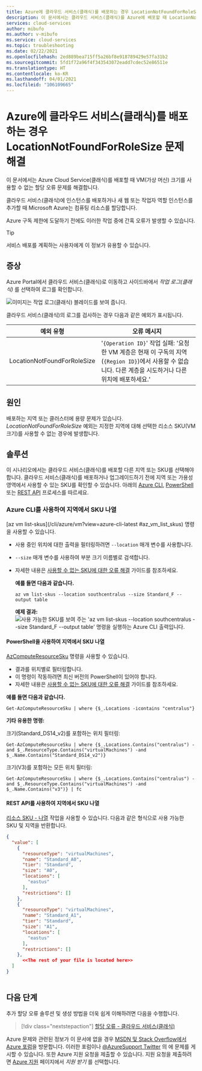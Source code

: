 ```yaml
---
title: Azure에 클라우드 서비스(클래식)를 배포하는 경우 LocationNotFoundForRoleSize 문제 해결 | Microsoft Docs
description: 이 문서에서는 클라우드 서비스(클래식)를 Azure에 배포할 때 LocationNotFoundForRoleSize 예외 사항을 해결하는 방법을 보여 줍니다.
services: cloud-services
author: mibufo
ms.author: v-mibufo
ms.service: cloud-services
ms.topic: troubleshooting
ms.date: 02/22/2021
ms.openlocfilehash: 2ed889bea715ff5a26bf8e918789429e57fa31b2
ms.sourcegitcommit: 5fd1f72a96f4f343543072eadd7cdec52e86511e
ms.translationtype: HT
ms.contentlocale: ko-KR
ms.lasthandoff: 04/01/2021
ms.locfileid: "106109665"
---
```

# <a name="troubleshoot-locationnotfoundforrolesize-when-deploying-a-cloud-service-classic-to-azure"></a>Azure에 클라우드 서비스(클래식)를 배포하는 경우 LocationNotFoundForRoleSize 문제 해결

이 문서에서는 Azure Cloud Service(클래식)를 배포할 때 VM(가상 머신) 크기를 사용할 수 없는 할당 오류 문제를 해결합니다.

클라우드 서비스(클래식)에 인스턴스를 배포하거나 새 웹 또는 작업자 역할 인스턴스를 추가할 때 Microsoft Azure는 컴퓨팅 리소스를 할당합니다.

Azure 구독 제한에 도달하기 전에도 이러한 작업 중에 간혹 오류가 발생할 수 있습니다.

> [!TIP]
> 서비스 배포를 계획하는 사용자에게 이 정보가 유용할 수 있습니다.

## <a name="symptom"></a>증상

Azure Portal에서 클라우드 서비스(클래식)로 이동하고 사이드바에서 *작업 로그(클래식)* 를 선택하여 로그를 확인합니다.

![이미지는 작업 로그(클래식) 블레이드를 보여 줍니다.](./media/cloud-services-troubleshoot-location-not-found-for-role-size/cloud-services-troubleshoot-allocation-logs.png)

클라우드 서비스(클래식)의 로그를 검사하는 경우 다음과 같은 예외가 표시됩니다.

|예외 유형  |오류 메시지  |
|---------|---------|
|LocationNotFoundForRoleSize     |'`{Operation ID}`' 작업 실패: '요청한 VM 계층은 현재 이 구독의 지역(`{Region ID}`)에서 사용할 수 없습니다. 다른 계층을 시도하거나 다른 위치에 배포하세요.'|

## <a name="cause"></a>원인

배포하는 지역 또는 클러스터에 용량 문제가 있습니다. *LocationNotFoundForRoleSize* 예외는 지정한 지역에 대해 선택한 리소스 SKU(VM 크기)를 사용할 수 없는 경우에 발생합니다.

## <a name="solution"></a>솔루션

이 시나리오에서는 클라우드 서비스(클래식)를 배포할 다른 지역 또는 SKU를 선택해야 합니다. 클라우드 서비스(클래식)를 배포하거나 업그레이드하기 전에 지역 또는 가용성 영역에서 사용할 수 있는 SKU를 확인할 수 있습니다. 아래의 [Azure CLI](#list-skus-in-region-using-azure-cli), [PowerShell](#list-skus-in-region-using-powershell) 또는 [REST API](#list-skus-in-region-using-rest-api) 프로세스를 따르세요.

### <a name="list-skus-in-region-using-azure-cli"></a>Azure CLI를 사용하여 지역에서 SKU 나열

[az vm list-skus](/cli/azure/vm?view=azure-cli-latest
#<a name="az_vm_list_skus-command"></a>az_vm_list_skus) 명령을 사용할 수 있습니다.

- 사용 중인 위치에 대한 출력을 필터링하려면 `--location` 매개 변수를 사용합니다.
- `--size` 매개 변수를 사용하여 부분 크기 이름별로 검색합니다.
- 자세한 내용은 [사용할 수 없는 SKU에 대한 오류 해결](../azure-resource-manager/templates/error-sku-not-available.md#solution-2---azure-cli) 가이드를 참조하세요.

    **예를 들면 다음과 같습니다.**

    ```azurecli
    az vm list-skus --location southcentralus --size Standard_F --output table
    ```

    **예제 결과:** ![사용 가능한 SKU를 보여 주는 'az vm list-skus --location southcentralus --size Standard_F --output table' 명령을 실행하는 Azure CLI 출력입니다.](./media/cloud-services-troubleshoot-constrained-allocation-failed/cloud-services-troubleshoot-constrained-allocation-failed-1.png)

#### <a name="list-skus-in-region-using-powershell"></a>PowerShell을 사용하여 지역에서 SKU 나열

[AzComputeResourceSku](/powershell/module/az.compute/get-azcomputeresourcesku) 명령을 사용할 수 있습니다.

- 결과를 위치별로 필터링합니다.
- 이 명령이 작동하려면 최신 버전의 PowerShell이 있어야 합니다.
- 자세한 내용은 [사용할 수 없는 SKU에 대한 오류 해결](../azure-resource-manager/templates/error-sku-not-available.md#solution-1---powershell) 가이드를 참조하세요.

**예를 들면 다음과 같습니다.**

```azurepowershell
Get-AzComputeResourceSku | where {$_.Locations -icontains "centralus"}
```

**기타 유용한 명령:**

크기(Standard_DS14_v2)를 포함하는 위치 필터링:

```azurepowershell
Get-AzComputeResourceSku | where {$_.Locations.Contains("centralus") -and $_.ResourceType.Contains("virtualMachines") -and $_.Name.Contains("Standard_DS14_v2")}
```

크기(V3)를 포함하는 모든 위치 필터링:

```azurepowershell
Get-AzComputeResourceSku | where {$_.Locations.Contains("centralus") -and $_.ResourceType.Contains("virtualMachines") -and $_.Name.Contains("v3")} | fc
```

#### <a name="list-skus-in-region-using-rest-api"></a>REST API를 사용하여 지역에서 SKU 나열

[리소스 SKU - 나열](/rest/api/compute/resourceskus/list) 작업을 사용할 수 있습니다. 다음과 같은 형식으로 사용 가능한 SKU 및 지역을 반환합니다.

```json
{
  "value": [
    {
      "resourceType": "virtualMachines",
      "name": "Standard_A0",
      "tier": "Standard",
      "size": "A0",
      "locations": [
        "eastus"
      ],
      "restrictions": []
    },
    {
      "resourceType": "virtualMachines",
      "name": "Standard_A1",
      "tier": "Standard",
      "size": "A1",
      "locations": [
        "eastus"
      ],
      "restrictions": []
    },
      <<The rest of your file is located here>>
  ]
}
    
```

## <a name="next-steps"></a>다음 단계

추가 할당 오류 솔루션 및 생성 방법을 더욱 쉽게 이해하려면 다음을 수행합니다.

> [!div class="nextstepaction"]
> [할당 오류 - 클라우드 서비스(클래식)](cloud-services-allocation-failures.md)

Azure 문제와 관련된 정보가 이 문서에 없을 경우 [MSDN 및 Stack Overflow에서 Azure 포럼](https://azure.microsoft.com/support/forums/)을 방문합니다. 이러한 포럼이나 [@AzureSupport Twitter](https://twitter.com/AzureSupport) 의 에 문제를 게시할 수 있습니다. 또한 Azure 지원 요청을 제출할 수 있습니다. 지원 요청을 제출하려면 [Azure 지원](https://azure.microsoft.com/support/options/) 페이지에서 *지원 받기* 를 선택합니다.
